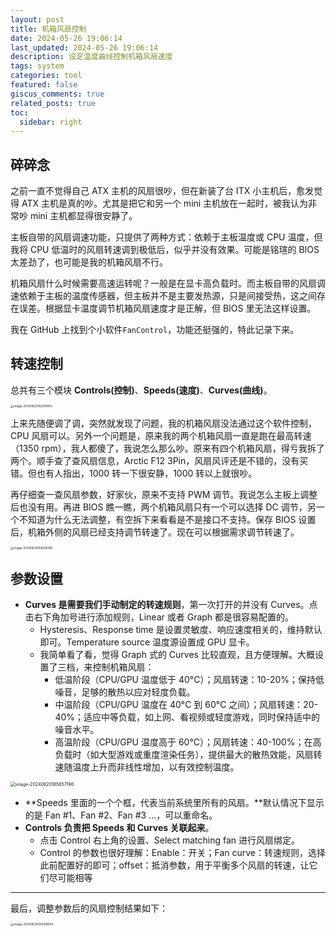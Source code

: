 ```yaml
---
layout: post
title: 机箱风扇控制
date: 2024-05-26 19:06:14
last_updated: 2024-05-26 19:06:14
description: 设定温度曲线控制机箱风扇速度
tags: system
categories: tool
featured: false
giscus_comments: true
related_posts: true
toc:
  sidebar: right
---
```


## 碎碎念

之前一直不觉得自己 ATX 主机的风扇很吵，但在新装了台 ITX 小主机后，愈发觉得 ATX 主机是真的吵。尤其是把它和另一个 mini 主机放在一起时，被我认为非常吵 mini 主机都显得很安静了。

主板自带的风扇调速功能，只提供了两种方式：依赖于主板温度或 CPU 温度，但我将 CPU 低温时的风扇转速调到极低后，似乎并没有效果。可能是铭瑄的 BIOS 太差劲了，也可能是我的机箱风扇不行。

机箱风扇什么时候需要高速运转呢？一般是在显卡高负载时。而主板自带的风扇调速依赖于主板的温度传感器，但主板并不是主要发热源，只是间接受热，这之间存在误差。根据显卡温度调节机箱风扇速度才是正解，但 BIOS 里无法这样设置。

我在 GitHub 上找到个小软件`FanControl`，功能还挺强的，特此记录下来。

## 转速控制

总共有三个模块 **Controls(控制)**、**Speeds(速度)**、**Curves(曲线)**。

<img src="https://xwj770427414.oss-cn-beijing.aliyuncs.com/img/image-20240620182749451.png" alt="image-20240620182749451" style="zoom: 33%;" />

上来先随便调了调，突然就发现了问题，我的机箱风扇没法通过这个软件控制，CPU 风扇可以。另外一个问题是，原来我的两个机箱风扇一直是跑在最高转速（1350 rpm），我人都傻了，我说怎么那么吵。原来有四个机箱风扇，得亏我拆了两个。顺手查了查风扇信息，Arctic F12 3Pin，风扇风评还是不错的，没有买错。但也有人指出，1000 转一下很安静，1000 转以上就很吵。

再仔细查一查风扇参数，好家伙，原来不支持 PWM 调节。我说怎么主板上调整后也没有用。再进 BIOS 瞧一瞧，两个机箱风扇只有一个可以选择 DC 调节，另一个不知道为什么无法调整，有空拆下来看看是不是接口不支持。保存 BIOS 设置后，机箱外侧的风扇已经支持调节转速了。现在可以根据需求调节转速了。

<img src="https://xwj770427414.oss-cn-beijing.aliyuncs.com/img/image-20240620184306186.png" alt="image-20240620184306186" style="zoom: 33%;" />

## 参数设置

- **Curves 是需要我们手动制定的转速规则**，第一次打开的并没有 Curves。点击右下角加号进行添加规则，Linear 或者 Graph 都是很容易配置的。
  - Hysteresis、Response time 是设置灵敏度、响应速度相关的，维持默认即可。Temperature source 温度源设置成 GPU 显卡。
  - 我简单看了看，觉得 Graph 式的 Curves 比较直观，且方便理解。大概设置了三档，来控制机箱风扇：
    - 低温阶段（CPU/GPU 温度低于 40°C）；风扇转速：10-20%；保持低噪音，足够的散热以应对轻度负载。
    - 中温阶段（CPU/GPU 温度在 40°C 到 60°C 之间）；风扇转速：20-40%；适应中等负载，如上网、看视频或轻度游戏，同时保持适中的噪音水平。
    - 高温阶段（CPU/GPU 温度高于 60°C）；风扇转速：40-100%；在高负载时（如大型游戏或重度渲染任务），提供最大的散热效能，风扇转速随温度上升而非线性增加，以有效控制温度。

<img src="https://xwj770427414.oss-cn-beijing.aliyuncs.com/img/image-20240620185657196.png" alt="image-20240620185657196" style="zoom: 50%;" />

- **Speeds 里面的一个个框，代表当前系统里所有的风扇。**默认情况下显示的是 Fan #1、Fan #2、Fan #3 ...，可以重命名。
- **Controls 负责把 Speeds 和 Curves 关联起来**。
  - 点击 Control 右上角的设置、Select matching fan 进行风扇绑定。
  - Control 的参数也很好理解：Enable：开关；Fan curve：转速规则，选择此前配置好的即可；offset：抵消参数，用于平衡多个风扇的转速，让它们尽可能相等

---

最后，调整参数后的风扇控制结果如下：

<img src="https://xwj770427414.oss-cn-beijing.aliyuncs.com/img/image-20240620190508654.png" alt="image-20240620190508654" style="zoom: 33%;" />
